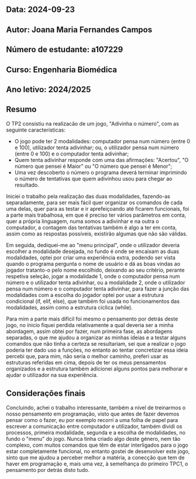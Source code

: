 ## Data: 2024-09-23
## Autor: Joana Maria Fernandes Campos
## Número de estudante: a107229
## Curso: Engenharia Biomédica
## Ano letivo: 2024/2025

## Resumo
O TP2 consistiu na realizacão de um jogo, "Adivinha o número", com as seguinte características:
* O jogo pode ter 2 modalidades: computador pensa num número (entre 0 e 100), utilizador tenta adivinhar; ou, o utilizador pensa num número (entre 0 e 100) e o computador tenta adivinhar;
* Quem tenta adivinhar responde com uma das afirmações: "Acertou", "O número que pensei é Maior" ou "O número que pensei é Menor";
* Uma vez descoberto o número o programa deverá terminar imprimindo o número de tentativas que quem adivinhou usou para chegar ao resultado.

Iniciei o trabalho pela realização das duas modalidades, fazendo-as separadamente, para ser mais fácil quer organizar os comandos de cada uma delas, quer para as testar e ir aprefeiçoando até ficarem funcionais, foi a parte mais trabalhosa, em que é preciso ter vários parâmetros em conta, quer a própria linguagem, numa somos a adivinhar e na outra o computador, a contagem das tentativas também é algo a ter em conta, assim como as respostas possíveis, existirão algumas que não são válidas.

Em seguida, dediquei-me ao "menu principal", onde o utilizador deveria escolher a modalidade desejada, no fundo é onde se encaixam as duas modalidades, optei por criar uma experiência extra, podendo ser vista quando o programa pergunta o nome de usuário e dá as boas vindas ao jogador tratanto-o pelo nome escolhido, deixando ao seu critério, perante respetiva seleção, jogar a modalidade 1, onde o computador pensa num número e o utilizador tenta adivinhar, ou a modalidade 2, onde o utilizador pensa num número e o computador tenta adivinhar, para fazer a junção das modalidades com a escolha do jogador optei por usar a estrutura condicional (if, elif, else), que também foi usada no funcionamentos das modalidades, assim como a estrutura cíclica (while).

Para mim a parte mais difícil foi mesmo o pensamento por detrás deste jogo, no ínicio fiquei perdida relativamente a qual deveria ser a minha abordagem, assim obtei por fazer, num primeira fase, as abordagens separadas, o que me ajudou a organizar as minhas ideias e a testar alguns comandos que não tinha a certeza se resultariam, sei que a realizar o jogo poderia ter dado uso a funções, no entanto ao tentar concretizar essa ideia percebi que, para mim, não seria o melhor caminho, preferi usar as estruturas referidas em cima, depois de ter os meus pensamentos organizados e a estrutura também adicionei alguns pontos para melhorar e ajudar o utilizador na sua experiência.

## Considerações finais
Concluindo, achei o trabalho interessante, também a nível de treinarmos o nosso pensamento em programação, visto que antes de fazer devemos pensar como o fazer, eu por exemplo recorri a uma folha de papel para escrever a comunicação entre computador e utilizador, também dividi os processos, primeira modalidade, segunda e a escolha de modalidades, no fundo o "menu" do jogo. Nunca tinha criado algo deste género, nem tão complexo, com muitos comandos que têm de estar interligados para o jogo estar completamente funcional, no entanto gostei de desenvolver este jogo, sinto que me ajudou a perceber melhor a matéria, a conecção que tem de haver em programação e, mais uma vez, à semelhança do primeiro TPC1, o pensamento por detrás disto tudo.
